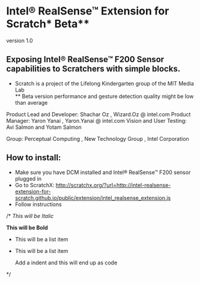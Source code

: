 Intel® RealSense™ Extension for Scratch* Beta**
==============
version 1.0

Exposing Intel® RealSense™ F200 Sensor capabilities to Scratchers with simple blocks.
--------------

*  Scratch is a project of the Lifelong Kindergarten group of the MIT Media Lab <br>
** Beta version performance and gesture detection quality might be low than average <br>


Product Lead and Developer:  Shachar Oz  , Wizard.Oz @ intel.com
Product Manager:             Yaron Yanai , Yaron.Yanai @ intel.com
Vision and User Testing:     Avi Salmon and Yotam Salmon

Group:  Perceptual Computing , New Technology Group , Intel Corporation



How to install:
--------------
- Make sure you have DCM installed and Intel® RealSense™ F200 sensor plugged in
- Go to ScratchX: http://scratchx.org/?url=http://intel-realsense-extension-for-scratch.github.io/public/extension/intel_realsense_extension.js
- Follow instructions





/*
*This will be Italic*

**This will be Bold**

- This will be a list item
- This will be a list item

    Add a indent and this will end up as code
    
*/
